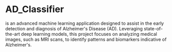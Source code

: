 # AD_Classifier
is an advanced machine learning application designed to assist in the early detection and diagnosis of Alzheimer's Disease (AD). Leveraging state-of-the-art deep learning models, this project focuses on analyzing medical images, such as MRI scans, to identify patterns and biomarkers indicative of Alzheimer's.
